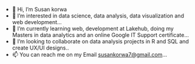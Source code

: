 - 👋 Hi, I’m Susan korwa
- 👀 I’m interested in data science, data analysis, data visualization and web development...
- 🌱 I’m currently learning  web, development at Lakehub, doing my Masters in data analytics and an online Google IT Support certificate...
- 💞️ I’m looking to collaborate on data analysis projects in R and SQL and create UX/UI designs..
- 📫 You can reach me on my Email susankorwa7@gmail.com...

<!---
korwa/korwa is a ✨ special ✨ repository because its `README.md` (this file) appears on your GitHub profile.
You can click the Preview link to take a look at your changes.
--->
